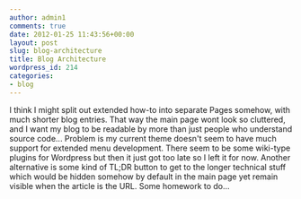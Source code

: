 ```yaml
---
author: admin1
comments: true
date: 2012-01-25 11:43:56+00:00
layout: post
slug: blog-architecture
title: Blog Architecture
wordpress_id: 214
categories:
- blog
---
```


I think I might split out extended how-to into separate Pages somehow, with much shorter blog entries.  That way the main page wont look so cluttered, and I want my blog to be readable by more than just people who understand source code...
Problem is my current theme doesn't seem to have much support for extended menu development.
There seem to be some wiki-type plugins for Wordpress but then it just got too late so I left it for now.
Another alternative is some kind of TL;DR button to get to the longer technical stuff which would be hidden somehow by default in the main page yet remain visible when the article is the URL.
Some homework to do...
